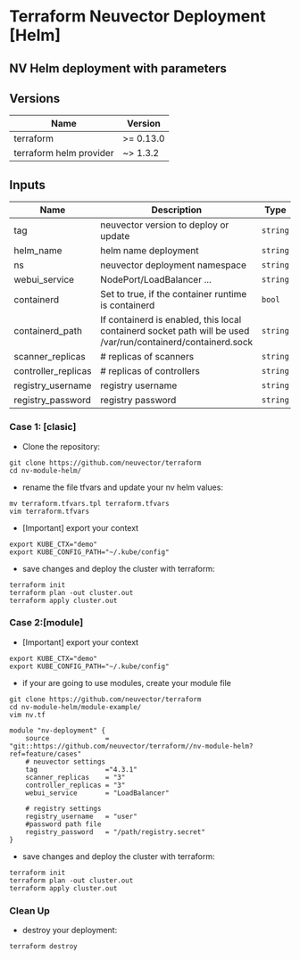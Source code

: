 # Terraform Neuvector Deployment [Helm]
## NV Helm deployment with parameters

## Versions

| Name | Version |
|------|---------|
| terraform | >= 0.13.0|
| terraform helm provider| ~> 1.3.2 |

## Inputs

| Name | Description | Type | Default | Required |
|------|-------------|------|---------|:--------:|
| tag | neuvector version to deploy or update | `string` | `{}` | yes |
| helm_name | helm name deployment | `string` | `{}` | no |
| ns | neuvector deployment namespace | `string` | `{}` | no |
| webui_service | NodePort/LoadBalancer ... | `string` | `[]` | yes |
| containerd | Set to true, if the container runtime is containerd | `bool` | `[]` | no |
| containerd_path | If containerd is enabled, this local containerd socket path will be used /var/run/containerd/containerd.sock	 | `string` | `[]` | no |
| scanner_replicas | # replicas of scanners | `string` | `[]` | yes |
| controller_replicas | # replicas of controllers | `string` | `[]` | yes |
| registry_username | registry username | `string` | `[]` | yes |
| registry_password  | registry password | `string` | `[]` | yes |


### Case 1: [clasic]
- Clone the repository: 

```
git clone https://github.com/neuvector/terraform
cd nv-module-helm/
```
- rename the file tfvars and update your nv helm values:
```
mv terraform.tfvars.tpl terraform.tfvars
vim terraform.tfvars
```

- [Important] export your context
```
export KUBE_CTX="demo"
export KUBE_CONFIG_PATH="~/.kube/config"
```


- save changes and deploy the cluster with terraform:  
```
terraform init
terraform plan -out cluster.out
terraform apply cluster.out
```


### Case 2:[module]

- [Important] export your context
```
export KUBE_CTX="demo"
export KUBE_CONFIG_PATH="~/.kube/config"
```

- if your are going to use modules, create your module file
```
git clone https://github.com/neuvector/terraform
cd nv-module-helm/module-example/
vim nv.tf
```
```
module "nv-deployment" {
    source              = "git::https://github.com/neuvector/terraform//nv-module-helm?ref=feature/cases"
    # neuvector settings
    tag                 ="4.3.1"
    scanner_replicas    = "3"
    controller_replicas = "3"
    webui_service       = "LoadBalancer"

    # registry settings
    registry_username   = "user"
    #password path file
    registry_password   = "/path/registry.secret"
}
```

- save changes and deploy the cluster with terraform:  
```
terraform init
terraform plan -out cluster.out
terraform apply cluster.out
```

### Clean Up
- destroy your deployment: 
```
terraform destroy
```
